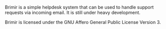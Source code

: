 Brimir is a simple helpdesk system that can be used to handle support requests via incoming email. It is still under heavy development.

Brimir is licensed under the GNU Affero General Public License Version 3.
